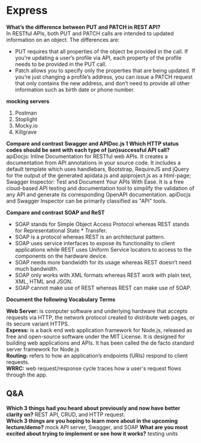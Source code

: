 # Express

**What’s the difference between PUT and PATCH in REST API?**  
In RESTful APIs, both PUT and PATCH calls are intended to updated information on an object. The differences are:
* PUT requires that all properties of the object be provided in the call. If you’re updating a user’s profile via API, each property of the profile needs to be provided in the PUT call.
* Patch allows you to specify only the properties that are being updated. If you’re just changing a profile’s address, you can issue a PATCH request that only contains the new address, and don’t need to provide all other information such as birth date or phone number.

**mocking servers**
1. Postman
2. Stoplight
3. Mocky.io
4. Killgrave 

**Compare and contrast Swagger and APIDoc.js 1 Which HTTP status codes should be sent with each type of (un)successful API call?**  
apiDocjs: Inline Documentation for RESTful web APIs. It creates a documentation from API annotations in your source code. It includes a default template which uses handlebars, Bootstrap, RequireJS and jQuery for the output of the generated apidata.js and apiproject.js as a html-page; Swagger Inspector: Test and Document Your APIs With Ease. It is a free cloud-based API testing and documentation tool to simplify the validation of any API and generate its corresponding OpenAPI documentation.
apiDocjs and Swagger Inspector can be primarily classified as "API" tools.  

**Compare and contrast SOAP and ReST**
* SOAP stands for Simple Object Access Protocol whereas REST stands for Representational State * Transfer.
* SOAP is a protocol whereas REST is an architectural pattern.
* SOAP uses service interfaces to expose its functionality to client applications while REST uses Uniform Service locators to access to the components on the hardware device.
* SOAP needs more bandwidth for its usage whereas REST doesn’t need much bandwidth.
* SOAP only works with XML formats whereas REST work with plain text, XML, HTML and JSON.
* SOAP cannot make use of REST whereas REST can make use of SOAP.

**Document the following Vocabulary Terms**  

**Web Server:** is computer software and underlying hardware that accepts requests via HTTP, the network protocol created to distribute web pages, or its secure variant HTTPS.  
**Express:** is a back end web application framework for Node.js, released as free and open-source software under the MIT License. It is designed for building web applications and APIs. It has been called the de facto standard server framework for Node.js  
**Routing:** refers to how an application’s endpoints (URIs) respond to client requests.  
**WRRC:** web request/response cycle traces how a user's request flows through the app.  

## Q&A
**Which 3 things had you heard about previously and now have better clarity on?**
REST API, CRUD, and HTTP request.  
**Which 3 things are you hoping to learn more about in the upcoming lecture/demo?**
mock API server, Swagger, and SOAP 
**What are you most excited about trying to implement or see how it works?**
testing units
